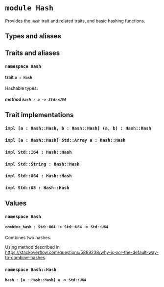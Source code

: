 # `module Hash`

Provides the `Hash` trait and related traits, and basic hashing functions.

## Types and aliases

## Traits and aliases

### `namespace Hash`

#### trait `a : Hash`

Hashable types.

##### method `hash : a -> Std::U64`

## Trait implementations

### `impl [a : Hash::Hash, b : Hash::Hash] (a, b) : Hash::Hash`

### `impl [a : Hash::Hash] Std::Array a : Hash::Hash`

### `impl Std::I64 : Hash::Hash`

### `impl Std::String : Hash::Hash`

### `impl Std::U64 : Hash::Hash`

### `impl Std::U8 : Hash::Hash`

## Values

### `namespace Hash`

#### `combine_hash : Std::U64 -> Std::U64 -> Std::U64`

Combines two hashes.

Using method described in https://stackoverflow.com/questions/5889238/why-is-xor-the-default-way-to-combine-hashes.

### `namespace Hash::Hash`

#### `hash : [a : Hash::Hash] a -> Std::U64`